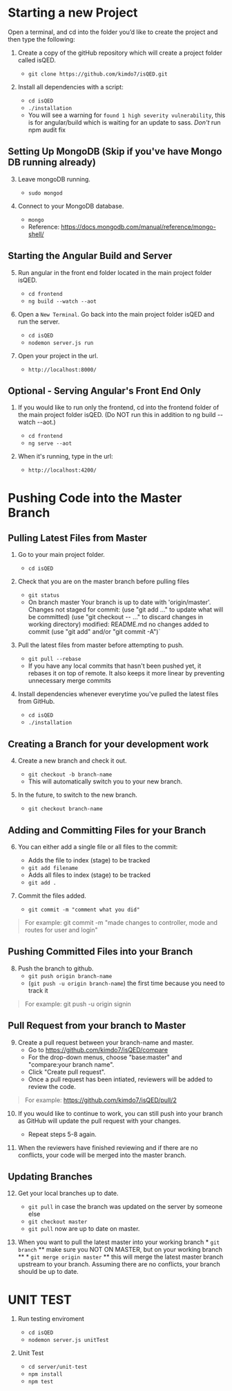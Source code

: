 # Starting a new Project

Open a terminal, and cd into the folder you’d like to create the project and then type the following:

1. Create a copy of the gitHub repository which will create a project folder called isQED.
	* `git clone https://github.com/kimdo7/isQED.git`

2. Install all dependencies with a script:
	* `cd isQED`
	* `./installation`
	* You will see a warning for  `found 1 high severity vulnerability`, this is for angular/build which is waiting for an update to sass. *Don't* run npm audit fix

## Setting Up MongoDB (Skip if you've have Mongo DB running already)

3. Leave mongoDB running.
	* `sudo mongod`
    
4. Connect to your MongoDB database.
	* `mongo`
	* Reference: https://docs.mongodb.com/manual/reference/mongo-shell/

## Starting the Angular Build and Server 

5. Run angular in the front end folder located in the main project folder isQED.
	* `cd frontend`
	* `ng build --watch --aot`
 
6. Open a `New Terminal`. Go back into the main project folder isQED and run the server.
	* `cd isQED`
	* `nodemon server.js run`
    
7. Open your project in the url.
	* `http://localhost:8000/`
    
## Optional - Serving Angular's Front End Only

1. If you would like to run only the frontend, cd into the frontend folder of the main project folder isQED.   (Do NOT run this in addition to ng build --watch --aot.)
	* `cd frontend`
	* `ng serve --aot`

2. When it's running, type in the url:
	* `http://localhost:4200/`

# Pushing Code into the Master Branch

## Pulling Latest Files from Master

1. Go to your main project folder.
	* `cd isQED`
	
2. Check that you are on the master branch before pulling files
	* `git status`
	* On branch master
	Your branch is up to date with 'origin/master'.
	Changes not staged for commit:
	(use "git add <file>..." to update what will be committed)
	(use "git checkout -- <file>..." to discard changes in working directory)
	modified: README.md
	no changes added to commit (use "git add" and/or "git commit -A")`

3. Pull the latest files from master before attempting to push.
	* `git pull --rebase` 
	* If you have any local commits that hasn't been pushed yet, it rebases it on top of remote. It also keeps it more linear by preventing unnecessary merge commits
	
4. Install dependencies whenever everytime you've pulled the latest files from GitHub.
	* `cd isQED`
	* `./installation`
	
## Creating a Branch for your development work
	
4. Create a new branch and check it out.
	* `git checkout -b branch-name` 
	* This will automatically switch you to your new branch.

5. In the future, to switch to the new branch.
	* `git checkout branch-name`
	
## Adding and Committing Files for your Branch

6. You can either add a single file or all files to the commit:
	* Adds the file <filename> to index (stage) to be tracked
	* `git add filename` 
	* Adds all files to index (stage) to be tracked
	* `git add .`

7. Commit the files added.
	* `git commit -m "comment what you did"`

> For example:
>   git commit -m "made changes to controller, mode and routes for user and login"

## Pushing Committed Files into your Branch

8. Push the branch to github.
	* `git push origin branch-name`
	* (`git push -u origin branch-name`) the first time because you need to track it

> For example:
>   git push -u origin signin

## Pull Request from your branch to Master

9. Create a pull request between your branch-name and master.
	* Go to https://github.com/kimdo7/isQED/compare
	* For the drop-down menus, choose "base:master" and "compare:your branch name".
	* Click "Create pull request".
	* Once a pull request has been intiated, reviewers will be added to review the code.
	
> For example:
>   https://github.com/kimdo7/isQED/pull/2

10. If you would like to continue to work, you can still push into your branch as GitHub will update the pull request with your changes.
	* Repeat steps 5-8 again.

11. When the reviewers have finished reviewing and if there are no conflicts, your code will be merged into the master branch.

## Updating Branches

12. Get your local branches up to date.
	* `git pull` in case the branch was updated on the server by someone else
	* `git checkout master` 
	* `git pull` now are up to date on master.

13.  When you want to pull the latest master into your working branch
	* `git branch`  ** make sure you NOT ON MASTER, but on your working branch **
	* `git merge origin master`  ** this will merge the latest master branch upstream to your branch.  Assuming there are no conflicts, your branch should be up to date. 

# UNIT TEST
1. Run testing enviroment
	* `cd isQED`
	* `nodemon server.js unitTest`

2. Unit Test
	* `cd server/unit-test`
	* `npm install`
	* `npm test`
